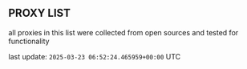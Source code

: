 ## PROXY LIST

all proxies in this list were collected from open sources and tested for functionality

last update: `2025-03-23 06:52:24.465959+00:00` UTC